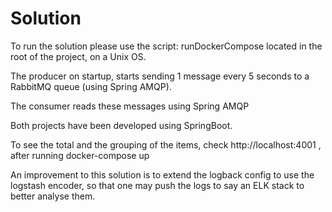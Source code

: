 # Solution
To run the solution please use the script: runDockerCompose located in the root of the project, on a Unix OS.

The producer on startup, starts sending 1 message every 5 seconds to a RabbitMQ queue (using Spring AMQP).

The consumer reads these messages using Spring AMQP 

Both projects have been developed using SpringBoot.

To see the total and the grouping of the items, check http://localhost:4001 , after running docker-compose up

An improvement to this solution is to extend the logback config to use the logstash encoder, so that one may push the logs to say an ELK stack to better analyse them.




